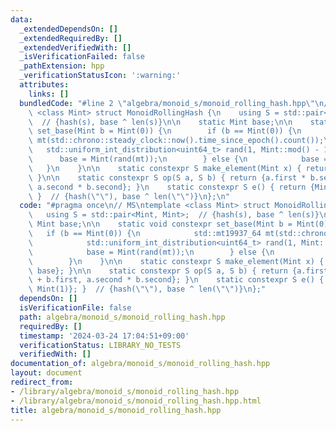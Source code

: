 ```yaml
---
data:
  _extendedDependsOn: []
  _extendedRequiredBy: []
  _extendedVerifiedWith: []
  _isVerificationFailed: false
  _pathExtension: hpp
  _verificationStatusIcon: ':warning:'
  attributes:
    links: []
  bundledCode: "#line 2 \"algebra/monoid_s/monoid_rolling_hash.hpp\"\n// MS\ntemplate\
    \ <class Mint> struct MonoidRollingHash {\n    using S = std::pair<Mint, Mint>;\
    \  // {hash(s), base ^ len(s)}\n\n    static Mint base;\n\n    static void constexpr\
    \ set_base(Mint b = Mint(0)) {\n        if (b == Mint(0)) {\n            std::mt19937_64\
    \ mt(std::chrono::steady_clock::now().time_since_epoch().count());\n         \
    \   std::uniform_int_distribution<uint64_t> rand(1, Mint::mod() - 1);\n      \
    \      base = Mint(rand(mt));\n        } else {\n            base = b;\n     \
    \   }\n    }\n\n    static constexpr S make_element(Mint x) { return {x, base};\
    \ }\n\n    static constexpr S op(S a, S b) { return {a.first * b.second + b.first,\
    \ a.second * b.second}; }\n    static constexpr S e() { return {Mint(0), Mint(1)};\
    \ }  // {hash(\"\"), base ^ len(\"\")}\n};\n"
  code: "#pragma once\n// MS\ntemplate <class Mint> struct MonoidRollingHash {\n \
    \   using S = std::pair<Mint, Mint>;  // {hash(s), base ^ len(s)}\n\n    static\
    \ Mint base;\n\n    static void constexpr set_base(Mint b = Mint(0)) {\n     \
    \   if (b == Mint(0)) {\n            std::mt19937_64 mt(std::chrono::steady_clock::now().time_since_epoch().count());\n\
    \            std::uniform_int_distribution<uint64_t> rand(1, Mint::mod() - 1);\n\
    \            base = Mint(rand(mt));\n        } else {\n            base = b;\n\
    \        }\n    }\n\n    static constexpr S make_element(Mint x) { return {x,\
    \ base}; }\n\n    static constexpr S op(S a, S b) { return {a.first * b.second\
    \ + b.first, a.second * b.second}; }\n    static constexpr S e() { return {Mint(0),\
    \ Mint(1)}; }  // {hash(\"\"), base ^ len(\"\")}\n};"
  dependsOn: []
  isVerificationFile: false
  path: algebra/monoid_s/monoid_rolling_hash.hpp
  requiredBy: []
  timestamp: '2024-03-24 17:04:51+09:00'
  verificationStatus: LIBRARY_NO_TESTS
  verifiedWith: []
documentation_of: algebra/monoid_s/monoid_rolling_hash.hpp
layout: document
redirect_from:
- /library/algebra/monoid_s/monoid_rolling_hash.hpp
- /library/algebra/monoid_s/monoid_rolling_hash.hpp.html
title: algebra/monoid_s/monoid_rolling_hash.hpp
---
```

